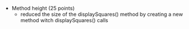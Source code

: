 * Method height (25 points)
  - reduced the size of the displaySquares() method by creating a new method witch displaySquares() calls